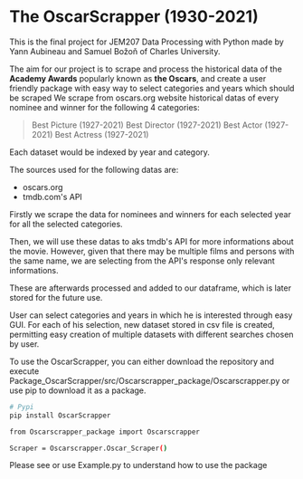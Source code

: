 # The OscarScrapper (1930-2021)

This is the final project for JEM207 Data Processing with Python made by Yann Aubineau and Samuel Božoň of Charles University.

The aim for our project is to scrape and process the historical data of the **Academy Awards** popularly known as **the Oscars**, and create a user friendly package with easy way to select categories and years which should be scraped
We scrape from oscars.org website historical datas of every nominee and winner for the following 4 categories:
>

> Best Picture (1927-2021)
> Best Director (1927-2021)
> Best Actor (1927-2021)
> Best Actress (1927-2021)

Each dataset would be indexed by year and category.

The sources used for the following datas are: 
- oscars.org
- tmdb.com's API

Firstly we scrape the data for nominees and winners for each selected year for all the selected categories. 

Then, we will use these datas to aks tmdb's API for more informations about the movie. However, given that there may be multiple films and persons with the same name, we are selecting from the API's response only relevant informations. 

These are afterwards processed and added to our dataframe, which is later stored for the future use. 

User can select categories and years in which he is interested through easy GUI. For each of his selection, new dataset stored in csv file is created, permitting easy creation of multiple datasets with different searches chosen by user. 

To use the OscarScrapper, you can either download the repository and execute Package_OscarScrapper/src/Oscarscrapper_package/Oscarscrapper.py or use pip to download it as a package.

```sh
# Pypi
pip install OscarScrapper
```

```sh
from Oscarscrapper_package import Oscarscrapper

Scraper = Oscarscrapper.Oscar_Scraper()
```

Please see or use Example.py to understand how to use the package



